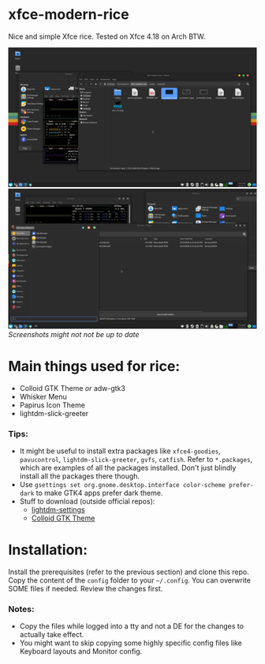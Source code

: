 # xfce-modern-rice
Nice and simple Xfce rice.
Tested on Xfce 4.18 on Arch BTW.

![Example Screenshot](https://github.com/HAMM3REXTREME/xfce-modern-rice/raw/master/screenshot-1.png)
![Another Screenshot](https://github.com/HAMM3REXTREME/xfce-modern-rice/raw/master/screenshot-2.png)
*Screenshots might not not be up to date*

# Main things used for rice:
- Colloid GTK Theme *or* adw-gtk3
- Whisker Menu
- Papirus Icon Theme
- lightdm-slick-greeter

### Tips:
- It might be useful to install extra packages like `xfce4-goodies`, `pavucontrol`, `lightdm-slick-greeter`, `gvfs`, `catfish`. Refer to `*.packages`, which are examples of all the packages installed. Don't just blindly install all the packages there though.
- Use `gsettings set org.gnome.desktop.interface color-scheme prefer-dark` to make GTK4 apps prefer dark theme.
- Stuff to download (outside official repos):
    - [lightdm-settings](https://aur.archlinux.org/packages/lightdm-settings)
    - [Colloid GTK Theme](https://github.com/vinceliuice/Colloid-gtk-theme)

# Installation:
Install the prerequisites (refer to the previous section) and clone this repo.  
Copy the content of the `config` folder to your `~/.config`.
You can overwrite SOME files if needed. Review the changes first.  

### Notes:
- Copy the files while logged into a tty and not a DE for the changes to actually take effect.    
- You might want to skip copying some highly specific config files like Keyboard layouts and Monitor config.
